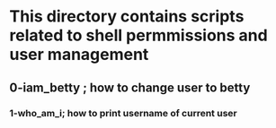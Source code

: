 # This directory contains scripts related to shell permmissions and user management
## 0-iam_betty ; how to change user to betty
### 1-who_am_i; how to print username of current user
